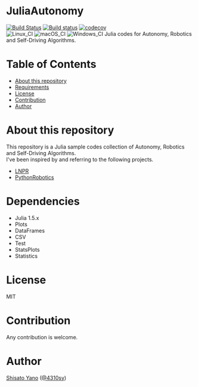 # JuliaAutonomy
[![Build Status](https://travis-ci.org/ShisatoYano/JuliaAutonomy.svg?branch=main)](https://travis-ci.org/ShisatoYano/JuliaAutonomy) [![Build status](https://ci.appveyor.com/api/projects/status/vnd6ngh0hyh5f8kv?svg=true)](https://ci.appveyor.com/project/ShisatoYano/juliaautonomy) [![codecov](https://codecov.io/gh/ShisatoYano/JuliaAutonomy/branch/main/graph/badge.svg?token=N5OHnRHXcp)](https://codecov.io/gh/ShisatoYano/JuliaAutonomy)  
![Linux_CI](https://github.com/ShisatoYano/JuliaAutonomy/workflows/Linux_CI/badge.svg) ![macOS_CI](https://github.com/ShisatoYano/JuliaAutonomy/workflows/macOS_CI/badge.svg) ![Windows_CI](https://github.com/ShisatoYano/JuliaAutonomy/workflows/Windows_CI/badge.svg)
Julia codes for Autonomy, Robotics and Self-Driving Algorithms.  

# Table of Contents
* [About this repository](#about-this-repository)  
* [Requirements](#requirements)  
* [License](#license)  
* [Contribution](#contribution)  
* [Author](#author)

# About this repository
This repository is a Julia sample codes collection of Autonomy, Robotics and Self-Driving Algorithms.  
I've been inspired by and referring to the following projects.  
* [LNPR](https://github.com/ryuichiueda/LNPR)  
* [PythonRobotics](https://github.com/AtsushiSakai/PythonRobotics)  

# Dependencies
* Julia 1.5.x  
* Plots  
* DataFrames  
* CSV  
* Test  
* StatsPlots
* Statistics

# License
MIT  

# Contribution
Any contribution is welcome.  

# Author
[Shisato Yano](https://github.com/ShisatoYano) ([@4310sy](https://twitter.com/4310sy))  
